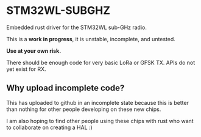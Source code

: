 # STM32WL-SUBGHZ

Embedded rust driver for the STM32WL sub-GHz radio.

This is a **work in progress**, it is unstable, incomplete, and untested.

**Use at your own risk.**

There should be enough code for very basic LoRa or GFSK TX.
APIs do not yet exist for RX.

## Why upload incomplete code?

This has uploaded to github in an incomplete state because this is better than
nothing for other people developing on these new chips.

I am also hoping to find other people using these chips with rust who want to
collaborate on creating a HAL :)
